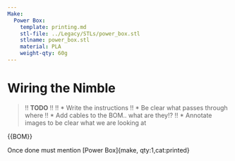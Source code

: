 ```yaml
---
Make:
  Power Box:
    template: printing.md
    stl-file: ../Legacy/STLs/power_box.stl
    stlname: power_box.stl
    material: PLA
    weight-qty: 60g
---
```


# Wiring the Nimble

>!! **TODO**
>!!
>!! * Write the instructions
>!! * Be clear what passes through where
>!! * Add cables to the BOM.. what are they!?
>!! * Annotate images to be clear what we are looking at

{{BOM}}


Once done must mention [Power Box]{make, qty:1,cat:printed}



